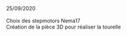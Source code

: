 25/09/2020
<br/> <br/>
Choix des stepmotors Nema17<br/>
Création de la pièce 3D pour réaliser la tourelle<br/>
